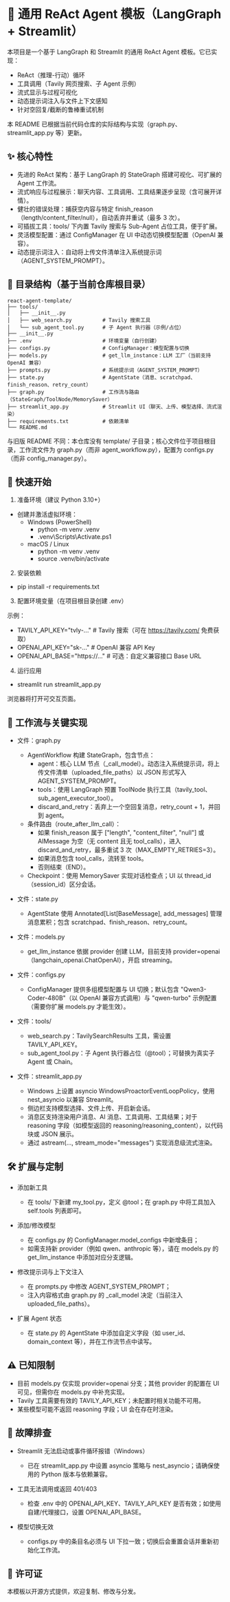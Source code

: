 # 🤖 通用 ReAct Agent 模板（LangGraph + Streamlit）

本项目是一个基于 LangGraph 和 Streamlit 的通用 ReAct Agent 模板。它已实现：
- ReAct（推理-行动）循环
- 工具调用（Tavily 网页搜索、子 Agent 示例）
- 流式显示与过程可视化
- 动态提示词注入与文件上下文感知
- 针对空回复/截断的鲁棒重试机制

本 README 已根据当前代码仓库的实际结构与实现（graph.py、streamlit_app.py 等）更新。

## ✨ 核心特性

- 先进的 ReAct 架构：基于 LangGraph 的 StateGraph 搭建可视化、可扩展的 Agent 工作流。
- 流式响应与过程展示：聊天内容、工具调用、工具结果逐步呈现（含可展开详情）。
- 健壮的错误处理：捕获空内容与特定 finish_reason（length/content_filter/null），自动丢弃并重试（最多 3 次）。
- 可插拔工具：tools/ 下内置 Tavily 搜索与 Sub-Agent 占位工具，便于扩展。
- 灵活模型配置：通过 ConfigManager 在 UI 中动态切换模型配置（OpenAI 兼容）。
- 动态提示词注入：自动将上传文件清单注入系统提示词（AGENT_SYSTEM_PROMPT）。

## 📂 目录结构（基于当前仓库根目录）

```
react-agent-template/
├── tools/
│   ├── __init__.py
│   ├── web_search.py          # Tavily 搜索工具
│   └── sub_agent_tool.py      # 子 Agent 执行器（示例/占位）
├── __init__.py
├── .env                       # 环境变量（自行创建）
├── configs.py                 # ConfigManager：模型配置与切换
├── models.py                  # get_llm_instance：LLM 工厂（当前支持 OpenAI 兼容）
├── prompts.py                 # 系统提示词（AGENT_SYSTEM_PROMPT）
├── state.py                   # AgentState（消息、scratchpad、finish_reason、retry_count）
├── graph.py                   # 工作流与路由（StateGraph/ToolNode/MemorySaver）
├── streamlit_app.py           # Streamlit UI（聊天、上传、模型选择、流式渲染）
├── requirements.txt           # 依赖清单
└── README.md
```

与旧版 README 不同：本仓库没有 template/ 子目录；核心文件位于项目根目录，工作流文件为 graph.py（而非 agent_workflow.py），配置为 configs.py（而非 config_manager.py）。

## 🚀 快速开始

1) 准备环境（建议 Python 3.10+）

- 创建并激活虚拟环境：
  - Windows (PowerShell)
    - python -m venv .venv
    - .venv\Scripts\Activate.ps1
  - macOS / Linux
    - python -m venv .venv
    - source .venv/bin/activate

2) 安装依赖

- pip install -r requirements.txt

3) 配置环境变量（在项目根目录创建 .env）

示例：

- TAVILY_API_KEY="tvly-..."        # Tavily 搜索（可在 https://tavily.com/ 免费获取）
- OPENAI_API_KEY="sk-..."          # OpenAI 兼容 API Key
- OPENAI_API_BASE="https://..."    # 可选：自定义兼容接口 Base URL

4) 运行应用

- streamlit run streamlit_app.py

浏览器将打开可交互页面。

## 🧠 工作流与关键实现

- 文件：graph.py
  - AgentWorkflow 构建 StateGraph，包含节点：
    - agent：核心 LLM 节点（_call_model）。动态注入系统提示词，将上传文件清单（uploaded_file_paths）以 JSON 形式写入 AGENT_SYSTEM_PROMPT。
    - tools：使用 LangGraph 预置 ToolNode 执行工具（tavily_tool、sub_agent_executor_tool）。
    - discard_and_retry：丢弃上一个空回复消息，retry_count + 1，并回到 agent。
  - 条件路由（route_after_llm_call）：
    - 如果 finish_reason 属于 ["length", "content_filter", "null"] 或 AIMessage 为空（无 content 且无 tool_calls），进入 discard_and_retry，最多重试 3 次（MAX_EMPTY_RETRIES=3）。
    - 如果消息包含 tool_calls，流转至 tools。
    - 否则结束（END）。
  - Checkpoint：使用 MemorySaver 实现对话检查点；UI 以 thread_id（session_id）区分会话。

- 文件：state.py
  - AgentState 使用 Annotated[List[BaseMessage], add_messages] 管理消息累积；包含 scratchpad、finish_reason、retry_count。

- 文件：models.py
  - get_llm_instance 依据 provider 创建 LLM，目前支持 provider=openai（langchain_openai.ChatOpenAI），开启 streaming。

- 文件：configs.py
  - ConfigManager 提供多组模型配置与 UI 切换；默认包含 "Qwen3-Coder-480B"（以 OpenAI 兼容方式调用）与 "qwen-turbo" 示例配置（需要你扩展 models.py 才能生效）。

- 文件：tools/
  - web_search.py：TavilySearchResults 工具，需设置 TAVILY_API_KEY。
  - sub_agent_tool.py：子 Agent 执行器占位（@tool）；可替换为真实子 Agent 或 Chain。

- 文件：streamlit_app.py
  - Windows 上设置 asyncio WindowsProactorEventLoopPolicy，使用 nest_asyncio 以兼容 Streamlit。
  - 侧边栏支持模型选择、文件上传、开启新会话。
  - 消息区支持渲染用户消息、AI 消息、工具调用、工具结果；对于 reasoning 字段（如模型返回的 reasoning/reasoning_content），以代码块或 JSON 展示。
  - 通过 astream(..., stream_mode="messages") 实现消息级流式渲染。

## 🛠️ 扩展与定制

- 添加新工具
  - 在 tools/ 下新建 my_tool.py，定义 @tool；在 graph.py 中将工具加入 self.tools 列表即可。

- 添加/修改模型
  - 在 configs.py 的 ConfigManager.model_configs 中新增条目；
  - 如需支持新 provider（例如 qwen、anthropic 等），请在 models.py 的 get_llm_instance 中添加对应分支逻辑。

- 修改提示词与上下文注入
  - 在 prompts.py 中修改 AGENT_SYSTEM_PROMPT；
  - 注入内容格式由 graph.py 的 _call_model 决定（当前注入 uploaded_file_paths）。

- 扩展 Agent 状态
  - 在 state.py 的 AgentState 中添加自定义字段（如 user_id、domain_context 等），并在工作流节点中读写。

## ⚠️ 已知限制

- 目前 models.py 仅实现 provider=openai 分支；其他 provider 的配置在 UI 可见，但需你在 models.py 中补充实现。
- Tavily 工具需要有效的 TAVILY_API_KEY；未配置时相关功能不可用。
- 某些模型可能不返回 reasoning 字段；UI 会在存在时渲染。

## 🔧 故障排查

- Streamlit 无法启动或事件循环报错（Windows）
  - 已在 streamlit_app.py 中设置 asyncio 策略与 nest_asyncio；请确保使用的 Python 版本与依赖兼容。

- 工具无法调用或返回 401/403
  - 检查 .env 中的 OPENAI_API_KEY、TAVILY_API_KEY 是否有效；如使用自建/代理接口，设置 OPENAI_API_BASE。

- 模型切换无效
  - configs.py 中的条目名必须与 UI 下拉一致；切换后会重置会话并重新初始化工作流。

## 📜 许可证

本模板以开源方式提供，欢迎复制、修改与分发。
